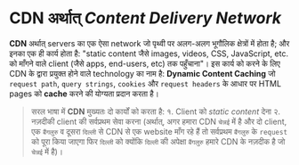 <!-- ---
hide:
  - navigation # Hide navigation
  - toc        # Hide table of contents
--- -->

# **CDN** अर्थात् *Content Delivery Network*

**CDN** अर्थात् servers का एक ऐसा network जो पृथ्वी पर अलग-अलग भूगौलिक क्षेत्रों में होता है; और इनका एक ही कार्य होता है: "static content जैसे images, videos, CSS, JavaScript, etc. को माँगने वाले client (जैसे apps, end-users, etc) तक पहुँचाना"। इस कार्य को करने के लिए CDN के द्वारा प्रयुक्त होने वाले technology का नाम है: **Dynamic Content Caching** जो `request path`, `query strings`, `cookies` और `request headers` के आधार पर HTML pages को **cache** करने की योग्यता प्रदान करता है।

> सरल भाषा में **CDN** मुख्यतः दो कार्यों को करता है:
> १. Client को *static content* देना 
> २. नज़दीकी client की सर्वप्रथम सेवा करना (अर्थात्, अगर हमारा CDN `चेन्नई` में है और दो client, एक `बैंगलुरु` व दूसरा `दिल्ली` से CDN से एक website माँग रहे हैं तो सर्वप्रथम `बैंगलुरु` के `request` को पूरा किया जाएगा फिर `दिल्ली` को क्योंकि `दिल्ली` की अपेक्षा `बैंगलुरु` हमारे CDN के नज़दीक है जो `चेन्नई` में है)।

 